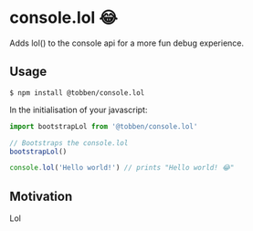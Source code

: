 # console.lol 😂
Adds lol() to the console api for a more fun debug experience.

## Usage

```
$ npm install @tobben/console.lol
```

In the initialisation of your javascript:

```js
import bootstrapLol from '@tobben/console.lol'

// Bootstraps the console.lol
bootstrapLol()

console.lol('Hello world!') // prints "Hello world! 😂"
```
## Motivation
Lol
